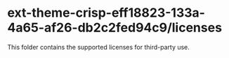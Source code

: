 # ext-theme-crisp-eff18823-133a-4a65-af26-db2c2fed94c9/licenses

This folder contains the supported licenses for third-party use.
